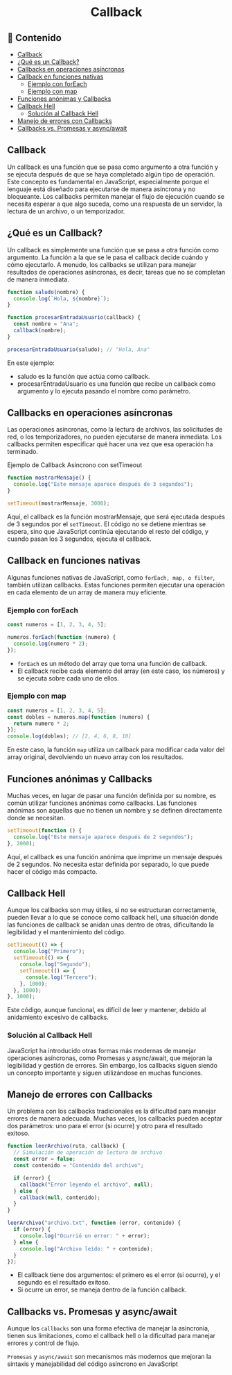 <h1 align='center'>Callback </h1>

<h2>📑 Contenido</h2>

- [Callback](#callback)
- [¿Qué es un Callback?](#qué-es-un-callback)
- [Callbacks en operaciones asíncronas](#callbacks-en-operaciones-asíncronas)
- [Callback en funciones nativas](#callback-en-funciones-nativas)
  - [Ejemplo con forEach](#ejemplo-con-foreach)
  - [Ejemplo con map](#ejemplo-con-map)
- [Funciones anónimas y Callbacks](#funciones-anónimas-y-callbacks)
- [Callback Hell](#callback-hell)
  - [Solución al Callback Hell](#solución-al-callback-hell)
- [Manejo de errores con Callbacks](#manejo-de-errores-con-callbacks)
- [Callbacks vs. Promesas y async/await](#callbacks-vs-promesas-y-asyncawait)

## Callback

Un callback es una función que se pasa como argumento a otra función y se ejecuta después de que se haya completado algún tipo de operación. Este concepto es fundamental en JavaScript, especialmente porque el lenguaje está diseñado para ejecutarse de manera asíncrona y no bloqueante. Los callbacks permiten manejar el flujo de ejecución cuando se necesita esperar a que algo suceda, como una respuesta de un servidor, la lectura de un archivo, o un temporizador.

## ¿Qué es un Callback?

Un callback es simplemente una función que se pasa a otra función como argumento. La función a la que se le pasa el callback decide cuándo y cómo ejecutarlo. A menudo, los callbacks se utilizan para manejar resultados de operaciones asíncronas, es decir, tareas que no se completan de manera inmediata.

```js
function saludo(nombre) {
  console.log(`Hola, ${nombre}`);
}

function procesarEntradaUsuario(callback) {
  const nombre = "Ana";
  callback(nombre);
}

procesarEntradaUsuario(saludo); // "Hola, Ana"
```

En este ejemplo:

- saludo es la función que actúa como callback.
- procesarEntradaUsuario es una función que recibe un callback como argumento y lo ejecuta pasando el nombre como parámetro.

## Callbacks en operaciones asíncronas

Las operaciones asíncronas, como la lectura de archivos, las solicitudes de red, o los temporizadores, no pueden ejecutarse de manera inmediata. Los callbacks permiten especificar qué hacer una vez que esa operación ha terminado.

Ejemplo de Callback Asíncrono con setTimeout

```js
function mostrarMensaje() {
  console.log("Este mensaje aparece después de 3 segundos");
}

setTimeout(mostrarMensaje, 3000);
```

Aquí, el callback es la función mostrarMensaje, que será ejecutada después de 3 segundos por el `setTimeout`. El código no se detiene mientras se espera, sino que JavaScript continúa ejecutando el resto del código, y cuando pasan los 3 segundos, ejecuta el callback.

## Callback en funciones nativas

Algunas funciones nativas de JavaScript, como `forEach, map, o filter`, también utilizan callbacks. Estas funciones permiten ejecutar una operación en cada elemento de un array de manera muy eficiente.

### Ejemplo con forEach

```js
const numeros = [1, 2, 3, 4, 5];

numeros.forEach(function (numero) {
  console.log(numero * 2);
});
```

- `forEach` es un método del array que toma una función de callback.
- El callback recibe cada elemento del array (en este caso, los números) y se ejecuta sobre cada uno de ellos.

### Ejemplo con map

```js
const numeros = [1, 2, 3, 4, 5];
const dobles = numeros.map(function (numero) {
  return numero * 2;
});
console.log(dobles); // [2, 4, 6, 8, 10]
```

En este caso, la función `map` utiliza un callback para modificar cada valor del array original, devolviendo un nuevo array con los resultados.

## Funciones anónimas y Callbacks

Muchas veces, en lugar de pasar una función definida por su nombre, es común utilizar funciones anónimas como callbacks. Las funciones anónimas son aquellas que no tienen un nombre y se definen directamente donde se necesitan.

```js
setTimeout(function () {
  console.log("Este mensaje aparece después de 2 segundos");
}, 2000);
```

Aquí, el callback es una función anónima que imprime un mensaje después de 2 segundos. No necesita estar definida por separado, lo que puede hacer el código más compacto.

## Callback Hell

Aunque los callbacks son muy útiles, si no se estructuran correctamente, pueden llevar a lo que se conoce como callback hell, una situación donde las funciones de callback se anidan unas dentro de otras, dificultando la legibilidad y el mantenimiento del código.

```js
setTimeout(() => {
  console.log("Primero");
  setTimeout(() => {
    console.log("Segundo");
    setTimeout(() => {
      console.log("Tercero");
    }, 1000);
  }, 1000);
}, 1000);
```

Este código, aunque funcional, es difícil de leer y mantener, debido al anidamiento excesivo de callbacks.

### Solución al Callback Hell

JavaScript ha introducido otras formas más modernas de manejar operaciones asíncronas, como Promesas y async/await, que mejoran la legibilidad y gestión de errores. Sin embargo, los callbacks siguen siendo un concepto importante y siguen utilizándose en muchas funciones.

## Manejo de errores con Callbacks

Un problema con los callbacks tradicionales es la dificultad para manejar errores de manera adecuada. Muchas veces, los callbacks pueden aceptar dos parámetros: uno para el error (si ocurre) y otro para el resultado exitoso.

```js
function leerArchivo(ruta, callback) {
  // Simulación de operación de lectura de archivo
  const error = false;
  const contenido = "Contenido del archivo";

  if (error) {
    callback("Error leyendo el archivo", null);
  } else {
    callback(null, contenido);
  }
}

leerArchivo("archivo.txt", function (error, contenido) {
  if (error) {
    console.log("Ocurrió un error: " + error);
  } else {
    console.log("Archivo leído: " + contenido);
  }
});
```

- El callback tiene dos argumentos: el primero es el error (si ocurre), y el segundo es el resultado exitoso.
- Si ocurre un error, se maneja dentro de la función callback.

## Callbacks vs. Promesas y async/await

Aunque los `callbacks` son una forma efectiva de manejar la asincronía, tienen sus limitaciones, como el callback hell o la dificultad para manejar errores y control de flujo.

`Promesas` y `async/await` son mecanismos más modernos que mejoran la sintaxis y manejabilidad del código asíncrono en JavaScript
